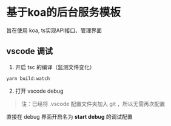 # 基于koa的后台服务模板

旨在使用 koa, ts实现API接口、管理界面

## vscode 调试

1. 开启 tsc 的编译（监测文件变化）

``` bash
yarn build:watch
```

2. 打开 vscode debug

> 注：已经将 .vscode 配置文件夹加入 git ，所以无需再次配置

直接在 debug 界面开启名为 **start debug** 的调试配置